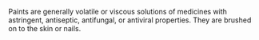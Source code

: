 Paints are generally volatile or viscous solutions of medicines with astringent, antiseptic, antifungal, or antiviral properties. They are brushed on to the skin or nails.
